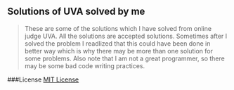 ## Solutions of UVA solved by me

>These are some of the solutions which I have solved from online judge UVA. All the solutions are accepted solutions. Sometimes after I solved the problem I readlized that this could have been done in better way which is why there may be more than one solution for some problems.
Also note that I am not a great programmer, so there may be some bad code writing practices.

###License
[MIT License](https://opensource.org/licenses/MIT)